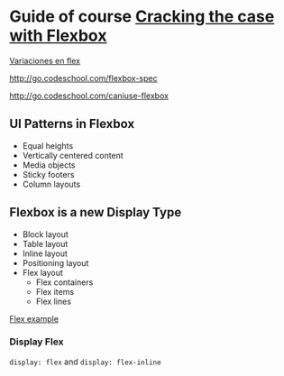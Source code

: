 # Guide of course [Cracking the case with Flexbox](https://www.codeschool.com/courses/cracking-the-case-with-flexbox)

[Variaciones en flex](http://codepen.io/Luisangonzalez/pen/mOmNNM)


[http:\/\/go.codeschool.com\/flexbox-spec](http://go.codeschool.com/flexbox-spec)

[http:\/\/go.codeschool.com\/caniuse-flexbox](http://go.codeschool.com/caniuse-flexbox)

## UI Patterns in Flexbox

* Equal heights
* Vertically centered content
* Media objects
* Sticky footers
* Column layouts

## Flexbox is a new Display Type

* Block layout
* Table layout
* Inline layout
* Positioning layout
* Flex layout
  * Flex containers
  * Flex items
  * Flex lines


[Flex example](http://codepen.io/Luisangonzalez/pen/qqmdQx)

### Display Flex

`display: flex`
 and
`display: flex-inline`

